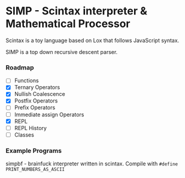 # SIMP - Scintax interpreter & Mathematical Processor

Scintax is a toy language based on Lox that follows JavaScript syntax.

SIMP is a top down recursive descent parser.

### Roadmap

- [ ] Functions
- [x] Ternary Operators
- [x] Nullish Coalescence
- [x] Postfix Operators
- [ ] Prefix Operators
- [ ] Immediate assign Operators
- [x] REPL
- [ ] REPL History
- [ ] Classes

### Example Programs

simpbf - brainfuck interpreter written in scintax. Compile with ``#define PRINT_NUMBERS_AS_ASCII`` 
